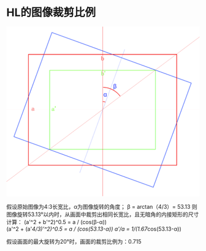 # HL的图像裁剪比例

![示例图](./image/1280X1280.PNG)

假设原始图像为4:3长宽比，α为图像旋转的角度；
β = arctan（4/3）= 53.13
则图像旋转53.13°以内时，从画面中裁剪出相同长宽比，且无暗角的内接矩形的尺寸计算：
(a'^2 + b'^2)^0.5 = a / (cos(β-α))    
(a'^2 + (a'*4/3)'^2)^0.5 = a / (cos(53.13-α))
a'/a = 1/(1.67*cos(53.13-α)) 

假设画面的最大旋转为20°时，画面的裁剪比例为：0.715